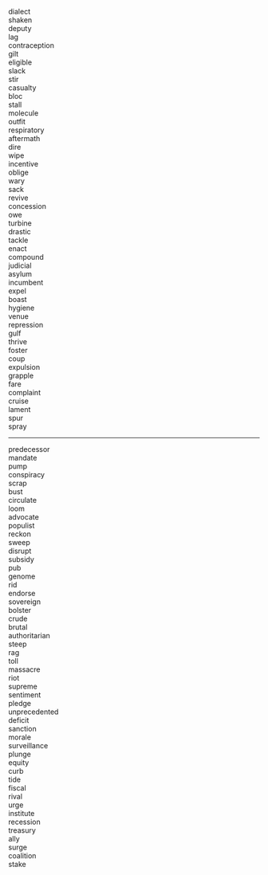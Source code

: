 dialect \
shaken \
deputy \
lag \
contraception \
gilt \
eligible \
slack \
stir \
casualty \
bloc \
stall \
molecule \
outfit \
respiratory \
aftermath \
dire \
wipe \
incentive \
oblige \
wary \
sack \
revive \
concession \
owe \
turbine \
drastic \
tackle \
enact \
compound \
judicial \
asylum \
incumbent \
expel \
boast \
hygiene \
venue \
repression \
gulf \
thrive \
foster \
coup \
expulsion \
grapple \
fare \
complaint \
cruise \
lament \
spur \
spray

----

predecessor \
mandate \
pump \
conspiracy \
scrap \
bust \
circulate \
loom \
advocate \
populist \
reckon \
sweep \
disrupt \
subsidy \
pub \
genome \
rid \
endorse \
sovereign \
bolster \
crude \
brutal \
authoritarian \
steep \
rag \
toll \
massacre \
riot \
supreme \
sentiment \
pledge \
unprecedented \
deficit \
sanction \
morale \
surveillance \
plunge \
equity \
curb \
tide \
fiscal \
rival \
urge \
institute \
recession \
treasury \
ally \
surge \
coalition \
stake
